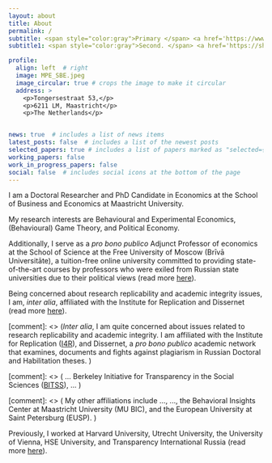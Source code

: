 ```yaml
---
layout: about
title: About
permalink: /
subtitle: <span style="color:gray">Primary </span> <a href='https://www.maastrichtuniversity.nl/about-um/faculties/school-business-and-economics'>Maastricht University</a> | <a href='https://freemoscow.university/?lang=en'>Free University of Moscow</a> | <a href='https://eusp.org/en/econ'>European University at St. Petersburg </a>
subtitle1: <span style="color:gray">Second. </span> <a href='https://shorensteincenter.org/'>Harvard Kennedy School</a> | <a href='https://i4replication.org/'>Institute for Replication</a> | <a href='https://dissernet.org/about'>Dissernet</a>

profile:
  align: left  # right
  image: MPE_SBE.jpeg
  image_circular: true # crops the image to make it circular
  address: >
    <p>Tongersestraat 53,</p>
    <p>6211 LM, Maastricht</p>
    <p>The Netherlands</p>


news: true  # includes a list of news items
latest_posts: false  # includes a list of the newest posts
selected_papers: true # includes a list of papers marked as "selected={true}"
working_papers: false 
work_in_progress_papers: false 
social: false  # includes social icons at the bottom of the page
---
```


I am a Doctoral Researcher and PhD Candidate in Economics at the School of Business and Economics at Maastricht University.

My research interests are Behavioural and Experimental Economics, (Behavioural) Game Theory, and Political Economy.

Additionally, I serve as a <i>pro bono publico</i> Adjunct Professor of economics at the School of Science at the Free University of Moscow (Brīvā Universitāte), a tuition-free online university committed to providing state-of-the-art courses by professors who were exiled from Russian state universities due to their political views (read more [here](/teaching/)).

Being concerned about research replicability and academic integrity issues, I am, <i>inter alia</i>, affiliated with the Institute for Replication and Dissernet (read more [here](/affiliations/)).

[comment]: <> (<i>Inter alia</i>, I am quite concerned about issues related to research replicability and academic integrity. I am affiliated with the Institute for Replication ([I4R](https://i4replication.org/)),  and Dissernet, a <i>pro bono publico</i> academic network that examines, documents and fights against plagiarism in Russian Doctoral and Habilitation theses. )

[comment]: <> ( ...  Berkeley Initiative for Transparency in the Social Sciences ([BITSS](https://www.bitss.org/)), ...  )

[comment]: <> ( My other affiliations include ..., ...,  the Behavioral Insights Center at Maastricht University (MU BIC), and the European University at Saint Petersburg (EUSP). )

Previously, I worked at Harvard University, Utrecht University, the University of Vienna, HSE University, and Transparency International Russia (read more [here](/cv/)).





